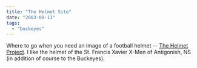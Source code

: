 ```yaml
---
title: "The Helmet Site"
date: "2003-08-13"
tags: 
  - "buckeyes"
---
```


Where to go when you need an image of a football helmet -- [The Helmet Project](http://www.nationalchamps.net/Helmet_Project/hproject.htm "The Helmet Project"). I like the helmet of the St. Francis Xavier X-Men of Antigonish, NS (in addition of course to the Buckeyes).
